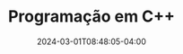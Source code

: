 ---
title: Programação em C++
excerpt: Neste projeto serão apresentadas técnicas de programação em C++.
permalink: /programacao-em-cpp/
layout: collection
collection: unreal-engine
entries_layout: grid
classes: wide
order: 0
sort_by: order
read_time: true
header:
  overlay_color: "#031530"
date: 2024-03-01T08:48:05-04:00
show_date: true
last_modified_at: 2024-03-01T08:48:05-04:00
toc: false
categories:
  - Programação em C++
tags:
  - Programação
  - C++
sidebar:
    nav: banco_dados  
---